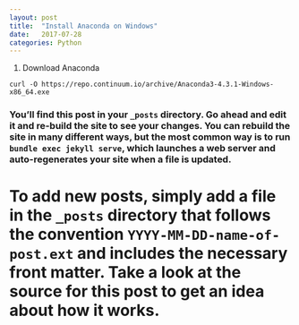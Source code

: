 ```yaml
---
layout: post
title:  "Install Anaconda on Windows"
date:   2017-07-28 
categories: Python
---
```

1. Download Anaconda
```
curl -O https://repo.continuum.io/archive/Anaconda3-4.3.1-Windows-x86_64.exe
```
### You’ll find this post in your `_posts` directory. Go ahead and edit it and re-build the site to see your changes. You can rebuild the site in many different ways, but the most common way is to run `bundle exec jekyll serve`, which launches a web server and auto-regenerates your site when a file is updated.

# To add new posts, simply add a file in the `_posts` directory that follows the convention `YYYY-MM-DD-name-of-post.ext` and includes the necessary front matter. Take a look at the source for this post to get an idea about how it works.
